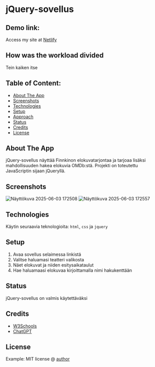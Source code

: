 # jQuery-sovellus

## Demo link:
Access my site at [Netlify](https://jquery-patricia.netlify.app/)

## How was the workload divided
Tein kaiken itse


## Table of Content:

- [About The App](#about-the-app)
- [Screenshots](#screenshots)
- [Technologies](#technologies)
- [Setup](#setup)
- [Approach](#approach)
- [Status](#status)
- [Credits](#credits)
- [License](#license)

## About The App
jQuery-sovellus näyttää Finnkinon elokuvatarjontaa ja tarjoaa lisäksi mahdollisuuden hakea elokuvia OMDb:stä. Projekti on toteutettu JavaScriptin sijaan jQueryllä.

## Screenshots
![Näyttökuva 2025-06-03 172508](https://github.com/user-attachments/assets/4fe51c32-f81c-4c04-bcc1-509c9272c46a)
![Näyttökuva 2025-06-03 172557](https://github.com/user-attachments/assets/5c7611aa-7b60-4ca9-832e-ac7f3e14a726)


## Technologies
Käytin seuraavia teknologioita: `html`, `css` ja `jquery`

## Setup
1. Avaa sovellus selaimessa linkistä
2. Valitse haluamasi teatteri valikosta
3. Näet elokuvat ja niiden esitysaikataulut
4. Hae haluamaasi elokuvaa kirjoittamalla nimi hakukenttään

## Status
jQuery-sovellus on valmis käytettäväksi

## Credits
- [W3Schools](https://www.w3schools.com/jquery/)
- [ChatGPT](https://chat.openai.com/)

## License
Example: MIT license @ [author](author.com)
